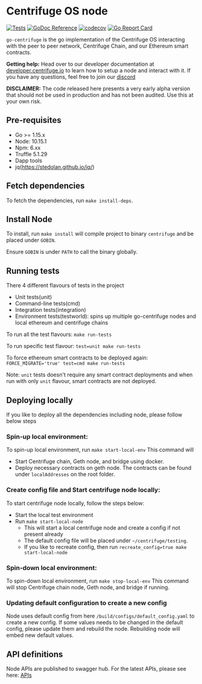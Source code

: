 # Centrifuge OS node 

[![Tests](https://github.com/centrifuge/go-centrifuge/actions/workflows/tests.yml/badge.svg?branch=develop)](https://github.com/centrifuge/go-centrifuge/actions/workflows/tests.yml)
[![GoDoc Reference](https://godoc.org/github.com/centrifuge/go-centrifuge?status.svg)](https://godoc.org/github.com/centrifuge/go-centrifuge)
[![codecov](https://codecov.io/gh/centrifuge/go-centrifuge/branch/develop/graph/badge.svg)](https://codecov.io/gh/centrifuge/go-centrifuge)
[![Go Report Card](https://goreportcard.com/badge/github.com/centrifuge/go-centrifuge)](https://goreportcard.com/report/github.com/centrifuge/go-centrifuge)

`go-centrifuge` is the go implementation of the Centrifuge OS interacting with the peer to peer network, Centrifuge Chain, and our Ethereum smart contracts. 

**Getting help:** Head over to our developer documentation at [developer.centrifuge.io](http://developer.centrifuge.io) to learn how to setup a node and interact with it. If you have any questions, feel free to join our [discord](https://centrifuge.io/discord) 

**DISCLAIMER:** The code released here presents a very early alpha version that should not be used in production and has not been audited. Use this at your own risk.

## Pre-requisites
- Go >= 1.15.x
- Node: 10.15.1
- Npm: 6.xx
- Truffle 5.1.29
- Dapp tools
- jq(https://stedolan.github.io/jq/)

## Fetch dependencies
To fetch the dependencies, run `make install-deps`.

## Install Node
To install, run `make install` will compile project to binary `centrifuge` and be placed under `GOBIN`.

Ensure `GOBIN` is under `PATH` to call the binary globally.

## Running tests
There 4 different flavours of tests in the project
- Unit tests(unit)
- Command-line tests(cmd)
- Integration tests(integration)
- Environment tests(testworld): spins up multiple go-centrifuge nodes and local ethereum and centrifuge chains

To run all the test flavours: `make run-tests`

To run specific test flavour: `test=unit make run-tests`

To force ethereum smart contracts to be deployed again: `FORCE_MIGRATE='true' test=cmd make run-tests`

Note: `unit` tests doesn't require any smart contract deployments and when run with only `unit` flavour, smart contracts are not deployed.

## Deploying locally
If you like to deploy all the dependencies including node, please follow below steps

### Spin-up local environment:
To spin-up local environment, run `make start-local-env`
This command will 
- Start Centrifuge chain, Geth node, and bridge using docker.
- Deploy necessary contracts on geth node. The contracts can be found under `localAddresses` on the root folder.

### Create config file and Start centrifuge node locally:
To start centrifuge node locally, follow the steps below:
- Start the local test environment
- Run `make start-local-node`
  - This will start a local centrifuge node and create a config if not present already
  - The default config file will be placed under `~/centrifuge/testing`.
  - If you like to recreate config, then run `recreate_config=true make start-local-node`
  
### Spin-down local environment:
To spin-down local environment, run `make stop-local-env`
This command will stop Centrifuge chain node, Geth node, and bridge if running.

### Updating default configuration to create a new config
Node uses default config from here `/build/configs/default_config.yaml` to create a new config. If some values needs to be changed in the default config,
please update them and rebuild the node. Rebuilding node will embed new default values.

## API definitions
Node APIs are published to swagger hub. 
For the latest APIs, please see here: [APIs](https://app.swaggerhub.com/apis/centrifuge.io/cent-node/)

